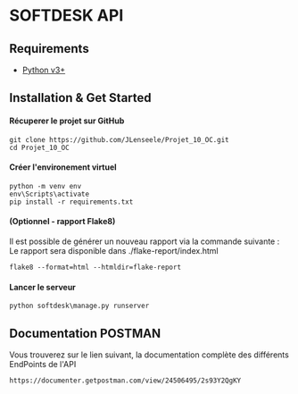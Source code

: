 # SOFTDESK API

## Requirements

+ [Python v3+](https://www.python.org/downloads/)

## Installation & Get Started

#### Récuperer le projet sur GitHub

    git clone https://github.com/JLenseele/Projet_10_OC.git
    cd Projet_10_OC

#### Créer l'environement virtuel

    python -m venv env
    env\Scripts\activate
    pip install -r requirements.txt
    
#### (Optionnel - rapport Flake8)  
Il est possible de générer un nouveau rapport via la commande suivante :  
Le rapport sera disponible dans ./flake-report/index.html

    flake8 --format=html --htmldir=flake-report
    
#### Lancer le serveur

    python softdesk\manage.py runserver

## Documentation POSTMAN

Vous trouverez sur le lien suivant, la documentation complète des différents EndPoints de l'API  
    
    https://documenter.getpostman.com/view/24506495/2s93Y2QgKY
